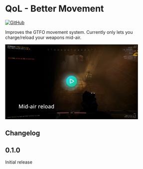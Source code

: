 [//]: # (THIS FILE WAS GENERATED FROM QoL.BetterMovement/Templates/README.md)
[//]: # (release: standalone)

# QoL - Better Movement

[![GitHub](https://img.shields.io/github/license/notpeelz/GTFO-QoLFix?color=green&style=for-the-badge)](https://github.com/notpeelz/GTFO-QoLFix)

Improves the GTFO movement system. Currently only lets you charge/reload your weapons mid-air.

<a href="https://i.imgur.com/yLqX835.mp4"><img height="240" src="../img/bettermovement_thumbnail.jpg"></a>

## Changelog

## 0.1.0

Initial release

